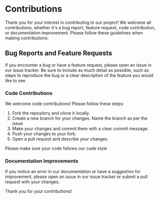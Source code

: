 # Contributions
Thank you for your interest in contributing to our project! We welcome all contributions, whether it's a bug report, feature request, code contribution, or documentation improvement.
Please follow these guidelines when making contributions:

## Bug Reports and Feature Requests
If you encounter a bug or have a feature request, please open an issue in our issue tracker. Be sure to include as much detail as possible, such as steps to reproduce the bug or a clear description of the feature you would like to see.

### Code Contributions
We welcome code contributions! Please follow these steps:

1. Fork the repository and clone it locally.
2. Create a new branch for your changes. Name the branch as per the issue
3. Make your changes and commit them with a clear commit message.
4. Push your changes to your fork.
5. Open a pull request and describe your changes.

Please make sure your code follows our code style 

### Documentation Improvements
If you notice an error in our documentation or have a suggestion for improvement, please open an issue in our issue tracker or submit a pull request with your changes.

Thank you for your contributions!
